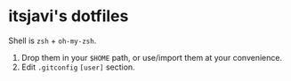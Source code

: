 # itsjavi's dotfiles

Shell is `zsh` + `oh-my-zsh`.

1. Drop them in your `$HOME` path, or use/import them at your convenience.
2. Edit `.gitconfig` `[user]` section.

